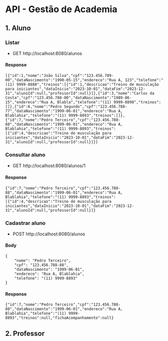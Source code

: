# API - Gestão de Academia

## 1. Aluno

### Listar
* GET http://localhost:8080/alunos

#### Response
```
[{"id":1,"nome":"João Silva","cpf":"123.456.789-00","dataNascimento":"1990-05-15","endereco":"Rua A, 123","telefone":"(11) 9999-8888","treinos":[{"id":1,"descricao":"Treino de musculação para iniciantes","dataInicio":"2023-10-01","dataFim":"2023-12-31","alunoId":null,"professorId":null}]},{"id":3,"nome":"Carlos da Costa","cpf":"123.456.788-00","dataNascimento":"1989-06-15","endereco":"Rua A, Blabla","telefone":"(11) 9999-8898","treinos":[]},{"id":6,"nome":"Pedro Segundo","cpf":"123.456.788-77","dataNascimento":"1999-06-01","endereco":"Rua A, Blablahia","telefone":"(11) 9999-8893","treinos":[]},{"id":7,"nome":"Pedro Terceiro","cpf":"123.456.788-88","dataNascimento":"1999-06-01","endereco":"Rua A, Blablahia","telefone":"(11) 9999-8893","treinos":[{"id":4,"descricao":"Treino de musculação para iniciantes","dataInicio":"2023-10-01","dataFim":"2023-12-31","alunoId":null,"professorId":null}]}]
```

### Consultar aluno
* GET http://localhost:8080/alunos/1

#### Response
```
{"id":7,"nome":"Pedro Terceiro","cpf":"123.456.788-88","dataNascimento":"1999-06-01","endereco":"Rua A, Blablahia","telefone":"(11) 9999-8893","treinos":[{"id":4,"descricao":"Treino de musculação para iniciantes","dataInicio":"2023-10-01","dataFim":"2023-12-31","alunoId":null,"professorId":null}]}
```
### Cadastrar aluno
* POST http://localhost:8080/alunos

#### Body
```
{
    "nome": "Pedro Terceiro",
    "cpf": "123.456.788-88",
    "dataNascimento": "1999-06-01",
    "endereco": "Rua A, Blablahia",
    "telefone": "(11) 9999-8893"
}
```

#### Response
```
{"id":7,"nome":"Pedro Terceiro","cpf":"123.456.788-88","dataNascimento":"1999-06-01","endereco":"Rua A, Blablahia","telefone":"(11) 9999-8893","treinos":null,"fichaAcompanhamento":null}
```

## 2. Professor